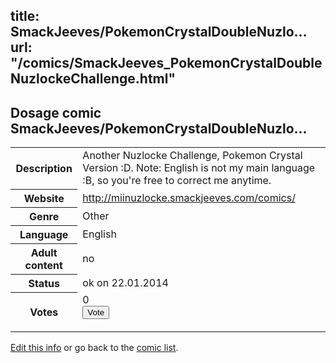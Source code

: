 title: SmackJeeves/PokemonCrystalDoubleNuzlo...
url: "/comics/SmackJeeves_PokemonCrystalDoubleNuzlockeChallenge.html"
---
Dosage comic SmackJeeves/PokemonCrystalDoubleNuzlo...
-----------------------------------------

<p id="msg"></p>
<script type="text/javascript">
if (window.location.search === '?edit_info_mail=sent_ok') {
  var elem = document.getElementById("msg");
  elem.innerHTML = 'Edited information sucessfully sent for review, which is usually done daily. Thanks!';
  elem.className = 'ok';
}
</script>
<table class="comicinfo">
<tr>
<th>Description</th><td>Another Nuzlocke Challenge, Pokemon Crystal Version :D. Note: English is not my main language :B, so you're free to correct me anytime.</td>
</tr>
<tr>
<th>Website</th><td><a href="http://miinuzlocke.smackjeeves.com/comics/">http://miinuzlocke.smackjeeves.com/comics/</a></td>
</tr>
<tr>
<th>Genre</th><td>Other</td>
</tr>
<tr>
<th>Language</th><td>English</td>
</tr>
<tr>
<th>Adult content</th><td>no</td>
</tr>
<tr>
<th>Status</th><td>ok on 22.01.2014</td>
</tr>
<tr>
<th>Votes</th><td>0
<form action="http://gaecounter.appspot.com/count/" method="POST">
<input name="name" type="hidden" value="SmackJeeves_PokemonCrystalDoubleNuzlockeChallenge"/>
<input name="uid" type="hidden" id="voteuid" value=""/>
<input type="submit" value="Vote"/>
</form>
</td>
</tr>
</table>
<script type="text/javascript">
var ua = navigator.userAgent;
document.getElementById("voteuid").value = ua.replace(/[^a-zA-Z0-9\._:]/g , "_");;
</script>

[Edit this info](SmackJeeves_PokemonCrystalDoubleNuzlockeChallenge_edit.html) or go back to the [comic list](../comic-index.html).
